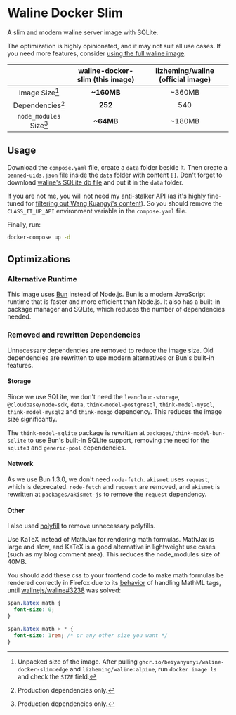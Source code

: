 # Waline Docker Slim

A slim and modern waline server image with SQLite.

The optimization is highly opinionated, and it may not suit all use cases. If you need more features, consider [using the full waline image](https://waline.js.org/guide/deploy/vps.html#docker-%E9%83%A8%E7%BD%B2).

|                         | **waline-docker-slim** (this image) | lizheming/waline (official image) |
| :---------------------: | :---------------------------------: | :-------------------------------: |
|     Image Size[^1]      |             **~160MB**              |              ~360MB               |
|    Dependencies[^2]     |               **252**               |                540                |
| `node_modules` Size[^2] |              **~64MB**              |              ~180MB               |

## Usage

Download the `compose.yaml` file, create a `data` folder beside it. Then create a `banned-uids.json` file inside the `data` folder with content `[]`. Don't forget to download [waline's SQLite db file](https://github.com/walinejs/waline/blob/main/assets/waline.sqlite) and put it in the `data` folder.

If you are not me, you will not need my anti-stalker API (as it's highly fine-tuned for [filtering out Wang Kuangyi's content](https://stblog.penclub.club/posts/FilterStalking/)). So you should remove the `CLASS_IT_UP_API` environment variable in the `compose.yaml` file.

Finally, run:

```bash
docker-compose up -d
```

## Optimizations

### Alternative Runtime

This image uses [Bun](https://bun.sh/) instead of Node.js. Bun is a modern JavaScript runtime that is faster and more efficient than Node.js. It also has a built-in package manager and SQLite, which reduces the number of dependencies needed.

### Removed and rewritten Dependencies

Unnecessary dependencies are removed to reduce the image size. Old dependencies are rewritten to use modern alternatives or Bun's built-in features.

#### Storage

Since we use SQLite, we don't need the `leancloud-storage`, `@cloudbase/node-sdk`, `deta`, `think-model-postgresql`, `think-model-mysql`, `think-model-mysql2` and `think-mongo` dependency. This reduces the image size significantly.

The `think-model-sqlite` package is rewritten at `packages/think-model-bun-sqlite` to use Bun's built-in SQLite support, removing the need for the `sqlite3` and `generic-pool` dependencies.

#### Network

As we use Bun 1.3.0, we don't need `node-fetch`. `akismet` uses `request`, which is deprecated. `node-fetch` and `request` are removed, and `akismet` is rewritten at `packages/akismet-js` to remove the `request` dependency.

#### Other

I also used [nolyfill](https://github.com/sukkaw/nolyfill) to remove unnecessary polyfills.

Use KaTeX instead of MathJax for rendering math formulas. MathJax is large and slow, and KaTeX is a good alternative in lightweight use cases (such as my blog comment area). This reduces the node_modules size of 40MB.

You should add these css to your frontend code to make math formulas be rendered correctly in Firefox due to its [behavior](https://developer.mozilla.org/en-US/docs/Web/MathML/Reference/Element/semantics) of handling MathML tags, until [walinejs/waline#3238](https://github.com/walinejs/waline/issues/3238) was solved:

```css
span.katex math {
  font-size: 0;
}

span.katex math > * {
  font-size: 1rem; /* or any other size you want */
}
```

[^1]: Unpacked size of the image. After pulling `ghcr.io/beiyanyunyi/waline-docker-slim:edge` and `lizheming/waline:alpine`, run `docker image ls` and check the `SIZE` field.
[^2]: Production dependencies only.
